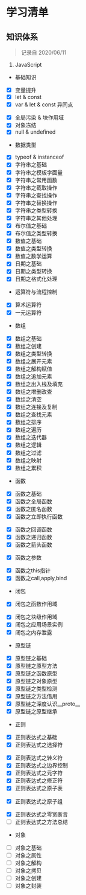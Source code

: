 # 学习清单

## 知识体系

> 记录自 2020/06/11

1. JavaScript

- 基础知识

- [x] 变量提升
- [x] let & const
- [x] var & let & const 异同点
<!-- 06/13 -->
- [x] 全局污染 & 块作用域
- [x] 对象冻结
- [x] null & undefined

- 数据类型

- [x] typeof & instanceof
- [x] 字符串之基础
- [x] 字符串之模板字面量
- [x] 字符串之常用函数
- [x] 字符串之截取操作
- [x] 字符串之查找操作
- [x] 字符串之替换操作
- [x] 字符串之类型转换
- [x] 字符串之其他处理
- [x] 布尔值之基础
- [x] 布尔值之类型转换
- [x] 数值之基础
- [x] 数值之类型转换
- [x] 数值之数学运算
- [x] 日期之基础
- [x] 日期之类型转换
- [x] 日期之格式化处理

- 运算符与流程控制

- [x] 算术运算符
- [x] 一元运算符

<!-- 06/14 -->

- 数组

- [x] 数组之基础
- [x] 数组之创建
- [x] 数组之类型转换
- [x] 数组之展开元素
- [x] 数组之解构赋值
- [x] 数组之追加元素
- [x] 数组之出入栈及填充
- [x] 数组之增删改查
- [x] 数组之清空
- [x] 数组之连接及复制
- [x] 数组之查找元素
- [x] 数组之排序
- [x] 数组之遍历
- [x] 数组之迭代器
- [x] 数组之逻辑
- [x] 数组之过滤
- [x] 数组之映射
- [x] 数组之累积

- 函数

- [x] 函数之基础
- [x] 函数之全局函数
- [x] 函数之匿名函数
- [x] 函数之立即执行函数
<!-- 06/15 -->
- [x] 函数之回调函数
- [x] 函数之递归函数
- [x] 函数之箭头函数
<!-- 06/16 -->
- [x] 函数之参数
<!-- 06/17 -->
- [x] 函数之this指针
- [x] 函数之call,apply,bind

- 闭包
<!-- 06/18 -->
- [x] 闭包之函数作用域
<!-- 06/20 -->
- [x] 闭包之块级作用域
- [x] 闭包之应用场景实例
- [x] 闭包之内存泄露

- 原型链

- [x] 原型链之基础
- [x] 原型链之原型方法
- [x] 原型链之函数原型
- [x] 原型链之对象原型
- [x] 原型链之类型检测
- [x] 原型链之方法借用
- [x] 原型链之深度认识__proto__
- [x] 原型链之原型继承

- 正则

- [x] 正则表达式之基础
- [x] 正则表达式之选择符
<!-- 06/21 -->
- [x] 正则表达式之转义符
- [x] 正则表达式之边界控制
- [x] 正则表达式之元字符
- [x] 正则表达式之修正符
- [x] 正则表达式之原子表
<!-- 06/22 -->
- [x] 正则表达式之原子组
<!-- 06/23 -->
- [x] 正则表达式之零宽断言
- [ ] 正则表达式之方法总结

- 对象

- [ ] 对象之基础
- [ ] 对象之属性
- [ ] 对象之解构
- [ ] 对象之拷贝
- [ ] 对象之创建
- [ ] 对象之封装
